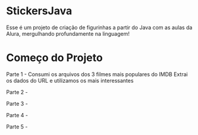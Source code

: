 # StickersJava

  Esse é um projeto de criação de figurinhas a partir do Java com as aulas da Alura, mergulhando profundamente na linguagem!
# Começo do Projeto
  
  Parte 1 - 
  Consumi os arquivos dos 3 filmes mais populares do IMDB 
  Extrai os dados do URL e utilizamos os mais interessantes
  
  Parte 2 - 
  
  
  Parte 3 - 
  
  Parte 4 - 
  
  Parte 5 -

